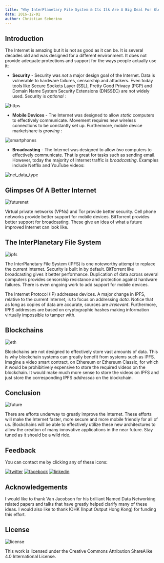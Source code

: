 ```yaml
---
title: "Why InterPlanetary File System & Its Ilk Are A Big Deal For Blockchains & Beyond"
date: 2016-12-01
author: Christian Seberino
---
```


## Introduction

The Internet is amazing but it is not as good as it can be.  It is several decades old and was designed for a different environment.  It does not provide adequate protections and support for the ways people actually use it:

* **Security** - Security was *not* a major design goal of the Internet.  Data is vulnerable to hardware failures, censorship and attackers.  Even today tools like Secure Sockets Layer (SSL), Pretty Good Privacy (PGP) and Domain Name System Security Extensions (DNSSEC) are not widely used.  Security is *optional* :

![https](./fb62a3ac34.png)

* **Mobile Devices** - The Internet was designed to allow *static* computers to effectively communicate.  Movement requires new wireless connections to be constantly set up.  Furthermore, mobile device marketshare is *growing* :

![smartphones](./fbc8c5a6d5.png)

* **Broadcasting** - The Internet was designed to allow *two* computers to effectively communicate.  That is great for tasks such as sending email.  However, today the majority of Internet traffic is *broadcasting*.  Examples include Netflix and YouTube videos:

![net_data_type](./fbc8cb97a5.png)

## Glimpses Of A Better Internet

![futurenet](./fb629b5233.jpg)

Virtual private networks (VPNs) and Tor provide better security.  Cell phone networks provide better support for mobile devices.  BitTorrent provides better support for broadcasting.  These give an idea of what a future improved Internet can look like.

## The InterPlanetary File System

![ipfs](./0be00dd8a3.png)

The InterPlanetary File System (IPFS)  is one noteworthy attempt to replace the current Internet.  Security is built in by default.  BitTorrent like broadcasting gives it better performance.  Duplication of data across several computers provides censorship resistance and protection against hardware failures. There is even ongoing work to add support for mobile devices.

The Internet Protocol (IP) addresses devices.  A major change in IPFS, relative to the current Internet, is to focus on addressing *data*.  Notice that as long as copies of data are accurate, sources are *irrelevant*.  Furthermore, IPFS addresses are based on cryptographic hashes making information virtually impossible to tamper with.

## Blockchains

![eth](./fb9fc52f31.png)

Blockchains are not designed to effectively store vast amounts of data.  This is why blockchain systems can greatly benefit from systems such as IPFS.  Imagine a video smart contract, on Ethereum or Ethereum Classic, for which it would be prohibitively expensive to store the required videos on the blockchain.  It would make much more sense to store the videos on IPFS and just store the corresponding IPFS *addresses* on the blockchain.

## Conclusion

![future](./fbb65c1650.jpg)

There are efforts underway to greatly improve the Internet.  These efforts will make the Internet faster, more secure and more mobile friendly for all of us.  Blockchains will be able to effectively utilize these new architectures to allow the creation of many innovative applications in the near future.  Stay tuned as it should be a wild ride.

## Feedback

You can contact me by clicking any of these icons:

[![twitter](./fcbc8685c1.png)](https://twitter.com/chris_seberino) [![facebook](./fcbc627df9.png)](https://www.facebook.com/cseberino) [![linkedin](./fcbcf09c9e.png)](https://www.linkedin.com/in/christian-seberino-776897110)

## Acknowledgements

I would like to thank Van Jacobson for his brilliant Named Data Networking related papers and talks that have greatly helped clarify many of these ideas.  I would also like to thank IOHK (Input Output Hong Kong) for funding this effort.

## License

![license](./88x31.png)

This work is licensed under the Creative Commons Attribution ShareAlike 4.0 International License.
